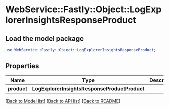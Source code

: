# WebService::Fastly::Object::LogExplorerInsightsResponseProduct

## Load the model package
```perl
use WebService::Fastly::Object::LogExplorerInsightsResponseProduct;
```

## Properties
Name | Type | Description | Notes
------------ | ------------- | ------------- | -------------
**product** | [**LogExplorerInsightsResponseProductProduct**](LogExplorerInsightsResponseProductProduct.md) |  | [optional] 

[[Back to Model list]](../README.md#documentation-for-models) [[Back to API list]](../README.md#documentation-for-api-endpoints) [[Back to README]](../README.md)


